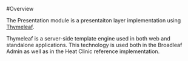 #Overview

The Presentation module is a presentaiton layer implementation using [Thymeleaf](http://www.thymeleaf.org).

Thymeleaf is a server-side template engine used in both web and standalone applications.  This technology is used both in the Broadleaf Admin as well as in the Heat Clinic reference implementation.
